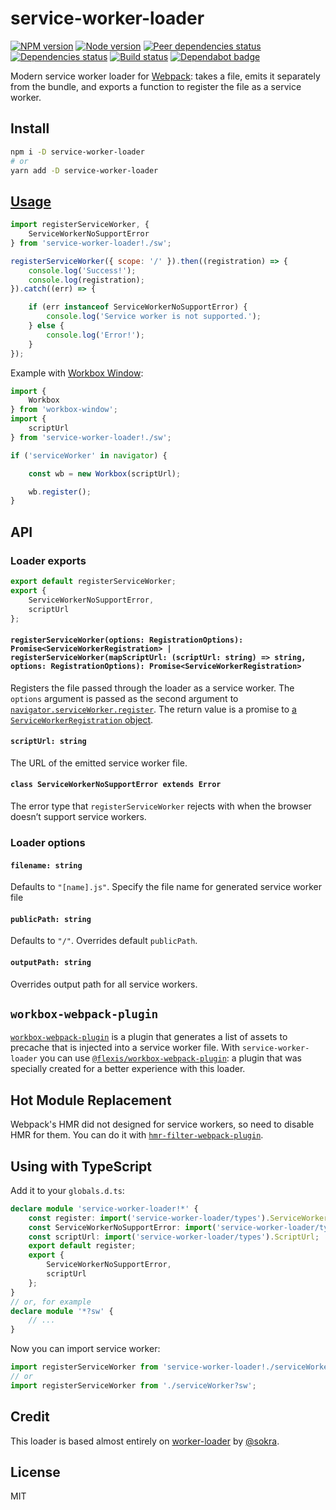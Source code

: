 # service-worker-loader

[![NPM version][npm]][npm-url]
[![Node version][node]][node-url]
[![Peer dependencies status][peer-deps]][peer-deps-url]
[![Dependencies status][deps]][deps-url]
[![Build status][build]][build-url]
[![Dependabot badge][dependabot]][dependabot-url]

[npm]: https://img.shields.io/npm/v/service-worker-loader.svg
[npm-url]: https://npmjs.com/package/service-worker-loader

[node]: https://img.shields.io/node/v/service-worker-loader.svg
[node-url]: https://nodejs.org

[peer-deps]: https://david-dm.org/mohsen1/service-worker-loader/peer-status.svg
[peer-deps-url]: https://david-dm.org/mohsen1/service-worker-loader?type=peer

[deps]: https://david-dm.org/mohsen1/service-worker-loader.svg
[deps-url]: https://david-dm.org/mohsen1/service-worker-loader

[build]: http://img.shields.io/travis/mohsen1/service-worker-loader/master.svg
[build-url]: https://travis-ci.org/mohsen1/service-worker-loader

[dependabot]: https://api.dependabot.com/badges/status?host=github&repo=mohsen1/service-worker-loader
[dependabot-url]: https://dependabot.com/

Modern service worker loader for [Webpack](https://webpack.js.org): takes a file, emits it separately from the bundle, and exports a function to register the file as a service worker.

## Install

```sh
npm i -D service-worker-loader
# or
yarn add -D service-worker-loader
```

## [Usage](https://webpack.js.org/concepts/loaders)

```js
import registerServiceWorker, {
    ServiceWorkerNoSupportError
} from 'service-worker-loader!./sw';

registerServiceWorker({ scope: '/' }).then((registration) => {
    console.log('Success!');
    console.log(registration);
}).catch((err) => {

    if (err instanceof ServiceWorkerNoSupportError) {
        console.log('Service worker is not supported.');
    } else {
        console.log('Error!');
    }
});
```

Example with [Workbox Window](https://developers.google.com/web/tools/workbox/modules/workbox-window):

```js
import {
    Workbox
} from 'workbox-window';
import {
    scriptUrl
} from 'service-worker-loader!./sw';

if ('serviceWorker' in navigator) {

    const wb = new Workbox(scriptUrl);

    wb.register();
}
```

## API

### Loader exports

```js
export default registerServiceWorker;
export {
    ServiceWorkerNoSupportError,
    scriptUrl
};
```

#### `registerServiceWorker(options: RegistrationOptions): Promise<ServiceWorkerRegistration> | registerServiceWorker(mapScriptUrl: (scriptUrl: string) => string, options: RegistrationOptions): Promise<ServiceWorkerRegistration>`

Registers the file passed through the loader as a service worker. The `options` argument is passed as the second argument to [`navigator.serviceWorker.register`](https://developer.mozilla.org/en-US/docs/Web/API/ServiceWorkerContainer/register). The return value is a promise to [a `ServiceWorkerRegistration` object](https://developer.mozilla.org/en-US/docs/Web/API/ServiceWorkerRegistration).

#### `scriptUrl: string`

The URL of the emitted service worker file.

#### `class ServiceWorkerNoSupportError extends Error`

The error type that `registerServiceWorker` rejects with when the browser doesn’t support service workers.

### Loader options

#### `filename: string`

Defaults to `"[name].js"`. Specify the file name for generated service worker file

#### `publicPath: string`

Defaults to `"/"`. Overrides default `publicPath`. 

#### `outputPath: string`

Overrides output path for all service workers.

## `workbox-webpack-plugin`

[`workbox-webpack-plugin`](https://developers.google.com/web/tools/workbox/modules/workbox-webpack-plugin) is a plugin that generates a list of assets to precache that is injected into a service worker file. With `service-worker-loader` you can use [`@flexis/workbox-webpack-plugin`](https://github.com/TrigenSoftware/flexis-workbox-webpack-plugin): a plugin that was specially created for a better experience with this loader.

## Hot Module Replacement

Webpack's HMR did not designed for service workers, so need to disable HMR for them. You can do it with [`hmr-filter-webpack-plugin`](https://github.com/TrigenSoftware/hmr-filter-webpack-plugin#usage).

## Using with TypeScript

Add it to your `globals.d.ts`:

```ts
declare module 'service-worker-loader!*' {
    const register: import('service-worker-loader/types').ServiceWorkerRegister;
    const ServiceWorkerNoSupportError: import('service-worker-loader/types').ServiceWorkerNoSupportError;
    const scriptUrl: import('service-worker-loader/types').ScriptUrl;
    export default register;
    export {
        ServiceWorkerNoSupportError,
        scriptUrl
    };
}
// or, for example
declare module '*?sw' {
    // ...
}
```

Now you can import service worker:

```ts
import registerServiceWorker from 'service-worker-loader!./serviceWorker';
// or
import registerServiceWorker from './serviceWorker?sw';
```

## Credit

This loader is based almost entirely on [worker-loader](https://github.com/webpack/worker-loader) by [@sokra](https://github.com/sokra).

## License

MIT
